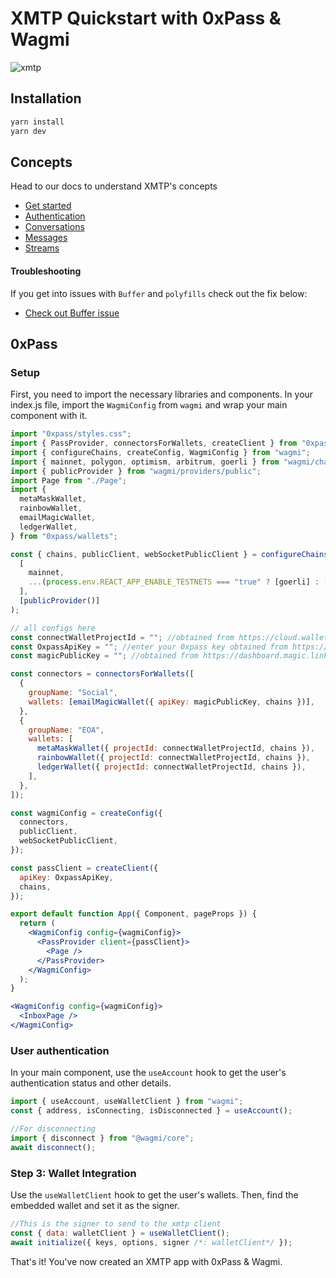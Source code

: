 # XMTP Quickstart with 0xPass & Wagmi

![xmtp](https://github.com/xmtp/xmtp-quickstart-reactjs/assets/1447073/3f2979ec-4d13-4c3d-bf20-deab3b2ffaa1)

## Installation

```bash
yarn install
yarn dev
```

## Concepts

Head to our docs to understand XMTP's concepts

- [Get started](https://xmtp.org/docs/build/get-started/overview?sdk=react)
- [Authentication](https://xmtp.org/docs/build/authentication?sdk=react)
- [Conversations](https://xmtp.org/docs/build/conversations?sdk=react)
- [Messages](https://xmtp.org/docs/build/messages/?sdk=react)
- [Streams](https://xmtp.org/docs/build/streams/?sdk=react)

#### Troubleshooting

If you get into issues with `Buffer` and `polyfills` check out the fix below:

- [Check out Buffer issue](https://github.com/xmtp/xmtp-js/issues/487)

## 0xPass

### Setup

First, you need to import the necessary libraries and components. In your index.js file, import the `WagmiConfig` from `wagmi` and wrap your main component with it.

```jsx
import "0xpass/styles.css";
import { PassProvider, connectorsForWallets, createClient } from "0xpass";
import { configureChains, createConfig, WagmiConfig } from "wagmi";
import { mainnet, polygon, optimism, arbitrum, goerli } from "wagmi/chains";
import { publicProvider } from "wagmi/providers/public";
import Page from "./Page";
import {
  metaMaskWallet,
  rainbowWallet,
  emailMagicWallet,
  ledgerWallet,
} from "0xpass/wallets";

const { chains, publicClient, webSocketPublicClient } = configureChains(
  [
    mainnet,
    ...(process.env.REACT_APP_ENABLE_TESTNETS === "true" ? [goerli] : []),
  ],
  [publicProvider()]
);

// all configs here
const connectWalletProjectId = ""; //obtained from https://cloud.walletconnect.com/sign-in
const OxpassApiKey = ""; //enter your 0xpass key obtained from https://0xpass.io/register
const magicPublicKey = ""; //obtained from https://dashboard.magic.link/signup

const connectors = connectorsForWallets([
  {
    groupName: "Social",
    wallets: [emailMagicWallet({ apiKey: magicPublicKey, chains })],
  },
  {
    groupName: "EOA",
    wallets: [
      metaMaskWallet({ projectId: connectWalletProjectId, chains }),
      rainbowWallet({ projectId: connectWalletProjectId, chains }),
      ledgerWallet({ projectId: connectWalletProjectId, chains }),
    ],
  },
]);

const wagmiConfig = createConfig({
  connectors,
  publicClient,
  webSocketPublicClient,
});

const passClient = createClient({
  apiKey: OxpassApiKey,
  chains,
});

export default function App({ Component, pageProps }) {
  return (
    <WagmiConfig config={wagmiConfig}>
      <PassProvider client={passClient}>
        <Page />
      </PassProvider>
    </WagmiConfig>
  );
}
```

```jsx
<WagmiConfig config={wagmiConfig}>
  <InboxPage />
</WagmiConfig>
```

### User authentication

In your main component, use the `useAccount` hook to get the user's authentication status and other details.

```jsx
import { useAccount, useWalletClient } from "wagmi";
const { address, isConnecting, isDisconnected } = useAccount();

//For disconnecting
import { disconnect } from "@wagmi/core";
await disconnect();
```

### Step 3: Wallet Integration

Use the `useWalletClient` hook to get the user's wallets. Then, find the embedded wallet and set it as the signer.

```jsx
//This is the signer to send to the xmtp client
const { data: walletClient } = useWalletClient();
await initialize({ keys, options, signer /*: walletClient*/ });
```

That's it! You've now created an XMTP app with 0xPass & Wagmi.
